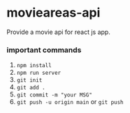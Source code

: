# movieareas-api

Provide a movie api for react js app.

### important commands

1. `npm install`
2. `npm run server`
4. `git init`
4. `git add .`
5. `git commit -m "your MSG"`
6. `git push -u origin main` or `git push`